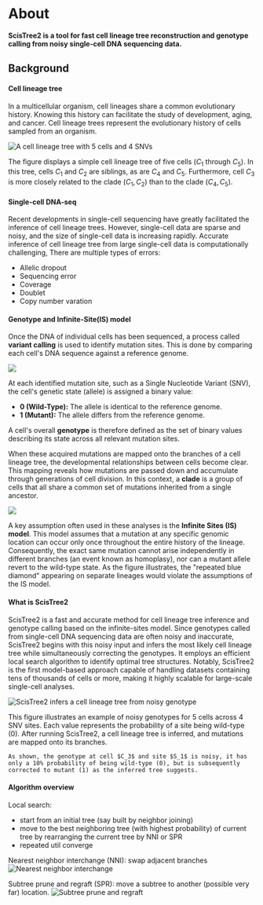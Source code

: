 
# About
**ScisTree2 is a tool for fast cell lineage tree reconstruction and genotype calling from noisy single-cell DNA sequencing data.**

## Background
#### Cell lineage tree
In a multicellular organism, cell lineages share a common evolutionary history. Knowing this history can facilitate the study of development, aging, and cancer. Cell lineage trees represent the evolutionary history of cells sampled from an organism. 

![A cell lineage tree with 5 cells and 4 SNVs](imgs/clt.png)

The figure displays a simple cell lineage tree of five cells ($C_1$ through $C_5$). In this tree, cells $C_1$ and $C_2$ are siblings, as are $C_4$ and $C_5$. Furthermore, cell $C_3$ is more closely related to the clade $(C_1,C_2)$ than to the clade $(C_4,C_5)$.


#### Single-cell DNA-seq
Recent developments in single-cell sequencing have greatly facilitated the inference of cell lineage trees. However, single-cell data are sparse and noisy, and the size of single-cell data is increasing rapidly. Accurate inference of cell lineage tree from large single-cell data is computationally challenging, 
There are multiple types of errors:
- Allelic dropout
- Sequencing error
- Coverage
- Doublet
- Copy number varation


#### Genotype and Infinite-Site(IS) model
Once the DNA of individual cells has been sequenced, a process called **variant calling** is used to identify mutation sites. This is done by comparing each cell's DNA sequence against a reference genome.

![](./imgs/geno.png)

At each identified mutation site, such as a Single Nucleotide Variant (SNV), the cell's genetic state (allele) is assigned a binary value:
* **0 (Wild-Type):** The allele is identical to the reference genome.
* **1 (Mutant):** The allele differs from the reference genome.

A cell's overall **genotype** is therefore defined as the set of binary values describing its state across all relevant mutation sites.

When these acquired mutations are mapped onto the branches of a cell lineage tree, the developmental relationships between cells become clear. This mapping reveals how mutations are passed down and accumulate through generations of cell division. In this context, a **clade** is a group of cells that all share a common set of mutations inherited from a single ancestor.

![](./imgs//mutmap.png)

A key assumption often used in these analyses is the **Infinite Sites (IS) model**. This model assumes that a mutation at any specific genomic location can occur only once throughout the entire history of the lineage. Consequently, the exact same mutation cannot arise independently in different branches (an event known as homoplasy), nor can a mutant allele revert to the wild-type state. As the figure illustrates, the "repeated blue diamond" appearing on separate lineages would violate the assumptions of the IS model.


#### What is ScisTree2
ScisTree2 is a fast and accurate method for cell lineage tree inference and genotype calling based on the infinite-sites model. Since genotypes called from single-cell DNA sequencing data are often noisy and inaccurate, ScisTree2 begins with this noisy input and infers the most likely cell lineage tree while simultaneously correcting the genotypes. It employs an efficient local search algorithm to identify optimal tree structures. Notably, ScisTree2 is the first model-based approach capable of handling datasets containing tens of thousands of cells or more, making it highly scalable for large-scale single-cell analyses.

![ScisTree2 infers a cell lineage tree from noisy genotype](imgs/g2t.png)

This figure illustrates an example of noisy genotypes for 5 cells across 4 SNV sites. Each value represents the probability of a site being wild-type (0). After running ScisTree2, a cell lineage tree is inferred, and mutations are mapped onto its branches. 
```{note}
As shown, the genotype at cell $C_3$ and site $S_1$ is noisy, it has only a 10% probability of being wild-type (0), but is subsequently corrected to mutant (1) as the inferred tree suggests.
```
#### Algorithm overview
Local search: 
- start from an initial tree (say built by neighbor joining)
- move to the best neighboring tree (with highest probability) of current tree by rearranging the current tree by NNI or SPR
- repeated util converge

Nearest neighbor interchange  (NNI): swap adjacent branches
![Nearest neighbor interchange](imgs/nni.png)

Subtree prune and regraft (SPR): move a subtree to another (possible very far) location. 
![Subtree prune and regraft](imgs/spr.png)

